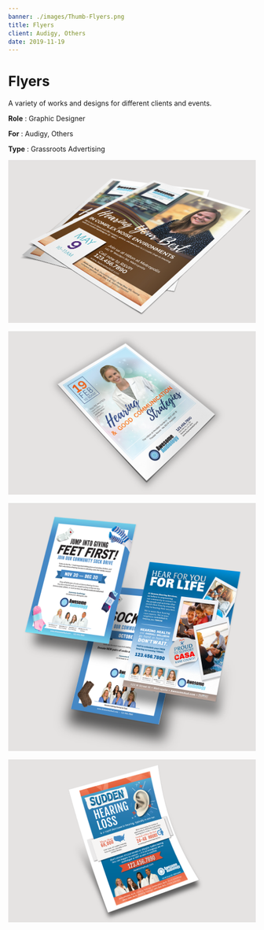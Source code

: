 ```yaml
---
banner: ./images/Thumb-Flyers.png
title: Flyers
client: Audigy, Others
date: 2019-11-19
---
```


# Flyers

A variety of works and designs for different clients and events.

**Role**
: Graphic Designer

**For**
: Audigy, Others

**Type**
: Grassroots Advertising

![](./images/Pieces-Flyers-01.png)

![](./images/Pieces-Flyers-02.png)

![](./images/Pieces-Flyers-03_Big.png)

![](./images/Pieces-Flyers-04.png)
